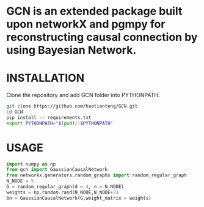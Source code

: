 # GCN is an extended package built upon **networkX** and **pgmpy** for reconstructing causal connection by using Bayesian Network.

# INSTALLATION
Clone the repository and add GCN folder into PYTHONPATH.  
```bash
git clone https://github.com/haotianteng/GCN.git
cd GCN
pip install -r requirements.txt
export PYTHONPATH="$(pwd)/:$PYTHONPATH"
```

# USAGE
```python
import numpy as np
from gcn import GaussianCausalNetwork
from networkx.generators.random_graphs import random_regular_graph
N_NODE = 5
G = random_regular_graph(d = 4, n = N_NODE)
weights = np.random.rand(N_NODE,N_NODE+2)
bn = GaussianCausalNetwork(G,weight_matrix = weights)
```


